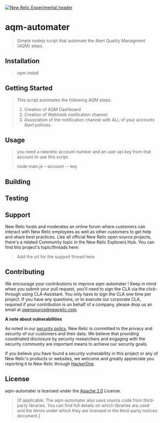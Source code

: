 [![New Relic Experimental header](https://github.com/newrelic/opensource-website/raw/master/src/images/categories/Experimental.png)](https://opensource.newrelic.com/oss-category/#new-relic-experimental)

# aqm-automater 

>Simple nodejs script that automate the Alert Quality Managment (AQM) steps. 

## Installation

> npm install 

## Getting Started
> This script automates the following AQM steps.  
> 1.  Creation of AQM Dashboard
> 2.  Creation of Webhook notification channel
> 3.  Association of the notification channel with ALL of your accounts Alert policies. 

## Usage
> you need a newrelic account number and an user api key from that account to use this script. 
> 
> node main.js --account <your acount number>  -- key <your user api key> 


## Building


## Testing


## Support

New Relic hosts and moderates an online forum where customers can interact with New Relic employees as well as other customers to get help and share best practices. Like all official New Relic open source projects, there's a related Community topic in the New Relic Explorers Hub. You can find this project's topic/threads here:

>Add the url for the support thread here

## Contributing
We encourage your contributions to improve aqm-automater ! Keep in mind when you submit your pull request, you'll need to sign the CLA via the click-through using CLA-Assistant. You only have to sign the CLA one time per project.
If you have any questions, or to execute our corporate CLA, required if your contribution is on behalf of a company,  please drop us an email at opensource@newrelic.com.

**A note about vulnerabilities**

As noted in our [security policy](../../security/policy), New Relic is committed to the privacy and security of our customers and their data. We believe that providing coordinated disclosure by security researchers and engaging with the security community are important means to achieve our security goals.

If you believe you have found a security vulnerability in this project or any of New Relic's products or websites, we welcome and greatly appreciate you reporting it to New Relic through [HackerOne](https://hackerone.com/newrelic).

## License
aqm-automater  is licensed under the [Apache 2.0](http://apache.org/licenses/LICENSE-2.0.txt) License.
>[If applicable: The aqm-automater  also uses source code from third-party libraries. You can find full details on which libraries are used and the terms under which they are licensed in the third-party notices document.]
